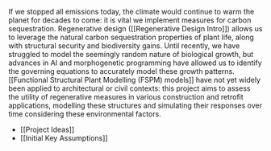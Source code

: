 If we stopped all emissions today, the climate would continue to warm the planet for decades to come: it is vital we implement measures for carbon sequestration. Regenerative design ([[Regenerative Design Intro]]) allows us to leverage the natural carbon sequestration properties of plant life, along with structural security and biodiversity gains. Until recently, we have struggled to model the seemingly random nature of biological growth, but advances in AI and morphogenetic programming have allowed us to identify the governing equations to accurately model these growth patterns. [[Functional Structural Plant Modelling (FSPM) models]] have not yet widely been applied to architectural or civil contexts: this project aims to assess the utility of regenerative measures in various construction and retrofit applications, modelling these structures and simulating their responses over time considering these environmental factors.

- [[Project Ideas]]
- [[Initial Key Assumptions]]
